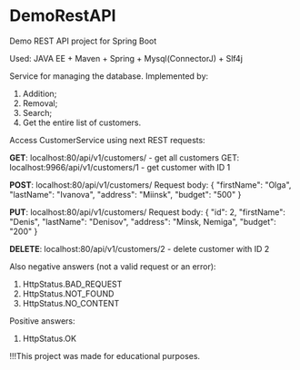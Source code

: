# DemoRestAPI
Demo REST API project for Spring Boot

Used: JAVA EE + Maven + Spring + Mysql(ConnectorJ) + Slf4j


Service for managing the database.
Implemented by:
1. Addition;
2. Removal;
3. Search;
4. Get the entire list of customers.



Access CustomerService using next REST requests:

<b>GET</b>: localhost:80/api/v1/customers/ - get all customers GET: localhost:9966/api/v1/customers/1 - get customer with ID 1

<b>POST</b>: localhost:80/api/v1/customers/ Request body: { "firstName": "Olga", "lastName": "Ivanova", "address": "Miinsk", "budget": "500" }

<b>PUT</b>: localhost:80/api/v1/customers/ Request body: { "id": 2, "firstName": "Denis", "lastName": "Denisov", "address": "Minsk, Nemiga", "budget": "200" }

<b>DELETE</b>: localhost:80/api/v1/customers/2 - delete customer with ID 2


Also negative answers (not a valid request or an error):
1. HttpStatus.BAD_REQUEST
2. HttpStatus.NOT_FOUND
3. HttpStatus.NO_CONTENT

Positive answers:
1. HttpStatus.OK

!!!This project was made for educational purposes.


